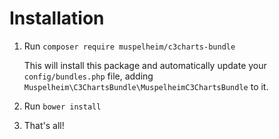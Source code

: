 # Installation

1. Run `composer require muspelheim/c3charts-bundle`

   This will install this package and automatically update your `config/bundles.php` file, adding `Muspelheim\C3ChartsBundle\MuspelheimC3ChartsBundle` to it.

2. Run `bower install`

3. That's all!

